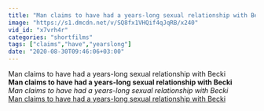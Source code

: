 ```yaml
---
title: "Man claims to have had a years-long sexual relationship with Becki"
image: "https://s1.dmcdn.net/v/SQ8fx1VHQif4qJqRB/x240"
vid_id: "x7vrh4r"
categories: "shortfilms"
tags: ["claims","have","yearslong"]
date: "2020-08-30T09:46:06+03:00"
---
```

Man claims to have had a years-long sexual relationship with Becki<br><b>Man claims to have had a years-long sexual relationship with Becki</b><br> <i>Man claims to have had a years-long sexual relationship with Becki</i><br> <u>Man claims to have had a years-long sexual relationship with Becki</u>
